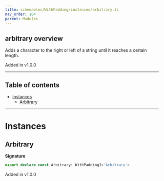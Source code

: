```yaml
---
title: schemables/WithPadding/instances/arbitrary.ts
nav_order: 104
parent: Modules
---
```


## arbitrary overview

Adds a character to the right or left of a string until it reaches a certain length.

Added in v1.0.0

---

<h2 class="text-delta">Table of contents</h2>

- [Instances](#instances)
  - [Arbitrary](#arbitrary)

---

# Instances

## Arbitrary

**Signature**

```ts
export declare const Arbitrary: WithPadding1<'Arbitrary'>
```

Added in v1.0.0
